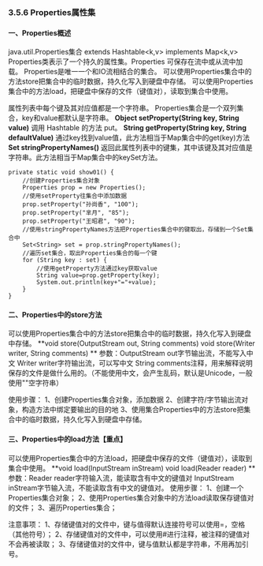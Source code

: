 ### 3.5.6 Properties属性集

#### 一、Properties概述

java.util.Properties集合 extends Hashtable<k,v> implements Map<k,v>
 Properties类表示了一个持久的属性集。Properties 可保存在流中或从流中加载。
 Properties是唯一一个和IO流相结合的集合。
 可以使用Properties集合中的方法store把集合中的临时数据，持久化写入到硬盘中存储。
 可以使用Properties集合中的方法load，把硬盘中保存的文件（键值对），读取到集合中使用。
 
 属性列表中每个键及其对应值都是一个字符串。
 Properties集合是一个双列集合，key和value都默认是字符串。
 **Object setProperty(String key, String value)** 调用 Hashtable 的方法 put。
 **String getProperty(String key, String defaultValue)** 通过key找到value值，此方法相当于Map集合中的get(key)方法
 **Set<String> stringPropertyNames()** 返回此属性列表中的键集，其中该键及其对应值是字符串。此方法相当于Map集合中的keySet方法。

```
private static void show01() {
    //创建Properties集合对象
    Properties prop = new Properties();
    //使用setProperty往集合中添加数据
    prop.setProperty("孙尚香", "100");
    prop.setProperty("芈月", "85");
    prop.setProperty("王昭君", "90");
    //使用stringPropertyNames方法把Properties集合中的键取出，存储到一个Set集合中
    Set<String> set = prop.stringPropertyNames();
    //遍历set集合，取出Properties集合的每一个键
    for (String key : set) {
        //使用getProperty方法通过key获取value
        String value=prop.getProperty(key);
        System.out.println(key+"="+value);
    }
}
```

#### 二、Properties中的store方法

可以使用Properties集合中的方法store把集合中的临时数据，持久化写入到硬盘中存储。
 **void store(OutputStream out, String comments)
 void store(Writer writer, String comments)
** 参数：OutputStream out字节输出流，不能写入中文
    Writer writer字符输出流，可以写中文
    String comments注释，用来解释说明保存的文件是做什么用的。（不能使用中文，会产生乱码，默认是Unicode，一般使用""空字符串）
 
 使用步骤：
   1、创建Properties集合对象，添加数据
   2、创建字符/字节输出流对象，构造方法中绑定要输出的目的地
   3、使用集合Properties中的方法store把集合中的临时数据，持久化写入到硬盘中存储。

 

#### 三、Properties中的load方法【重点】

可以使用Properties集合中的方法load，把硬盘中保存的文件（键值对），读取到集合中使用。
 **void load(InputStream inStream)
 void load(Reader reader)
**   参数：Reader reader字符输入流，能读取含有中文的键值对
     InputStream inStream字节输入流，不能读取含有中文的键值对。
 使用步骤：
 1、创建一个Properties集合对象；
 2、使用Properties集合对象中的方法load读取保存键值对的文件；
 3、遍历Properties集合；
 
 注意事项：
 1、存储键值对的文件中，键与值得默认连接符号可以使用=，空格（其他符号）；
 2、存储键值对的文件中，可以使用#进行注释，被注释的键值对不会再被读取；
 3、存储键值对的文件中，键与值默认都是字符串，不用再加引号。

 